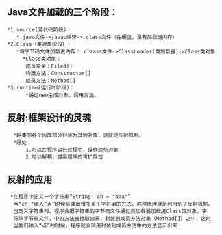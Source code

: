 ## Java文件加载的三个阶段：
    *1.source(源代码阶段)：
       *.java文件->javac编译->.class文件（在硬盘，没有加载进内存）
    *2.Class（类对象阶段）:
       *将字节码文件加载进内存：.claass文件->ClassLoader(类加载器)->Class类对象
         *Class类对象：
          成员变量：Filed[]
          构造方法：Constructor[]
          成员方法：Method[]
    *3.runtime(运行时阶段)：
          *通过new生成对象，调用方法。
## 反射:框架设计的灵魂
      *将类的各个组成部分封装为其他对象，这就是反射机制。
      *好处：
          1.可以在程序运行过程中，操作这些对象
          2.可以解耦，提高程序的可扩展性
## 反射的应用
     *在程序中定义一个字符串“String  ch = "aaa"”
      当"ch."输入“点”时候会弹出很多关于字符串的方法，这种原理就是利用到了反射机制。
      当定义字符串时、程序会把字符串的字节码文件通过类加载器加载进Class类对象，字
      符串字节码文件，中的方法被抽取出来，封装到成员方法对象（Method[]）之中，这时
      当我们输入“点”的时候，程序就会调用封装到成员方法中的方法显示出来
          
